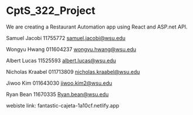 # CptS_322_Project
We are creating a Restaurant Automation app using React and ASP.net API.

Samuel Jacobi
11755772
samuel.jacobi@wsu.edu

Wongyu Hwang
011604237
wongyu.hwang@wsu.edu

Albert Lucas
11525593
albert.lucas@wsu.edu

Nicholas Kraabel
011713809
nicholas.kraabel@wsu.edu

Jiwoo Kim
011643030
jiwoo.kim2@wsu.edu

Ryan Bean
11670335
Ryan.bean@wsu.edu

webiste link: fantastic-cajeta-1a10cf.netlify.app
